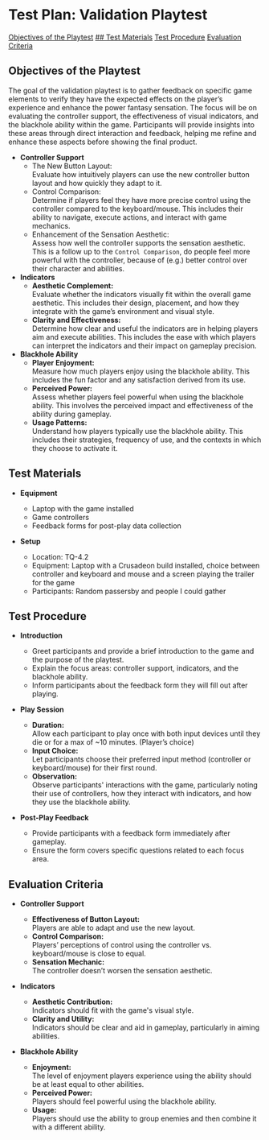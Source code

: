 # Test Plan: Validation Playtest
[Objectives of the Playtest](#objectives-of-the-playtest)
[## Test Materials](#test-materials)
[Test Procedure](#test-procedure)
[Evaluation Criteria](#evaluation-criteria)

## Objectives of the Playtest
The goal of the validation playtest is to gather feedback on specific game elements to verify they have the expected effects on the player’s experience and enhance the power fantasy sensation. The focus will be on evaluating the controller support, the effectiveness of visual indicators, and the blackhole ability within the game. Participants will provide insights into these areas through direct interaction and feedback, helping me refine and enhance these aspects before showing the final product.
- __Controller Support__
  - The New Button Layout:  
Evaluate how intuitively players can use the new controller button layout and how quickly they adapt to it.  
  - Control Comparison:  
Determine if players feel they have more precise control using the controller compared to the keyboard/mouse. This includes their ability to navigate, execute actions, and interact with game mechanics.
  - Enhancement of the Sensation Aesthetic:  
Assess how well the controller supports the sensation aesthetic. This is a follow up to the `Control Comparison`, do people feel more powerful with the controller, because of (e.g.) better control over their character and abilities.
- __Indicators__
  - __Aesthetic Complement:__  
Evaluate whether the indicators visually fit within the overall game aesthetic. This includes their design, placement, and how they integrate with the game’s environment and visual style.
  - __Clarity and Effectiveness:__  
Determine how clear and useful the indicators are in helping players aim and execute abilities. This includes the ease with which players can interpret the indicators and their impact on gameplay precision.
- __Blackhole Ability__
  - __Player Enjoyment:__  
Measure how much players enjoy using the blackhole ability. This includes the fun factor and any satisfaction derived from its use.
  - __Perceived Power:__  
Assess whether players feel powerful when using the blackhole ability. This involves the perceived impact and effectiveness of the ability during gameplay.
  - __Usage Patterns:__  
Understand how players typically use the blackhole ability. This includes their strategies, frequency of use, and the contexts in which they choose to activate it.



## Test Materials

- __Equipment__
  - Laptop with the game installed
  - Game controllers
  - Feedback forms for post-play data collection

- __Setup__
  - Location: TQ-4.2
  - Equipment: Laptop with a Crusadeon build installed, choice between controller and keyboard and mouse and a screen playing the trailer for the game
  - Participants: Random passersby and people I could gather

## Test Procedure

- **Introduction**
  - Greet participants and provide a brief introduction to the game and the purpose of the playtest.
  - Explain the focus areas: controller support, indicators, and the blackhole ability.
  - Inform participants about the feedback form they will fill out after playing.

- **Play Session**
  - **Duration:**  
Allow each participant to play once with both input devices until they die or for a max of ~10 minutes. (Player’s choice)
  - **Input Choice:**  
Let participants choose their preferred input method (controller or keyboard/mouse) for their first round.
  - **Observation:**  
Observe participants' interactions with the game, particularly noting their use of controllers, how they interact with indicators, and how they use the blackhole ability.

- **Post-Play Feedback**
  - Provide participants with a feedback form immediately after gameplay.
  - Ensure the form covers specific questions related to each focus area.



## Evaluation Criteria

- **Controller Support**
   - **Effectiveness of Button Layout:**  
Players are able to adapt and use the new layout.
   - **Control Comparison:**  
Players’ perceptions of control using the controller vs. keyboard/mouse is close to equal.
   - **Sensation Mechanic:**  
The controller doesn’t worsen the sensation aesthetic.

- **Indicators**
   - **Aesthetic Contribution:**  
Indicators should fit with the game's visual style.
   - **Clarity and Utility:**  
Indicators should be clear and aid in gameplay, particularly in aiming abilities.

- **Blackhole Ability**
   - **Enjoyment:**  
The level of enjoyment players experience using the ability should be at least equal to other abilities.
   - **Perceived Power:**  
Players should feel powerful using the blackhole ability.
   - **Usage:**  
Players should use the ability to group enemies and then combine it with a different ability.
